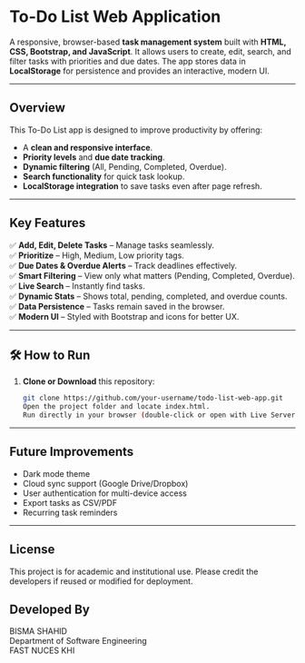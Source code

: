 # To-Do List Web Application  

A responsive, browser-based **task management system** built with **HTML, CSS, Bootstrap, and JavaScript**. It allows users to create, edit, search, and filter tasks with priorities and due dates. The app stores data in **LocalStorage** for persistence and provides an interactive, modern UI.  

---

## Overview  

This To-Do List app is designed to improve productivity by offering:  

- A **clean and responsive interface**.  
- **Priority levels** and **due date tracking**.  
- **Dynamic filtering** (All, Pending, Completed, Overdue).  
- **Search functionality** for quick task lookup.  
- **LocalStorage integration** to save tasks even after page refresh.  

---

## Key Features  

✅ **Add, Edit, Delete Tasks** – Manage tasks seamlessly.  
✅ **Prioritize** – High, Medium, Low priority tags.  
✅ **Due Dates & Overdue Alerts** – Track deadlines effectively.  
✅ **Smart Filtering** – View only what matters (Pending, Completed, Overdue).  
✅ **Live Search** – Instantly find tasks.  
✅ **Dynamic Stats** – Shows total, pending, completed, and overdue counts.  
✅ **Data Persistence** – Tasks remain saved in the browser.  
✅ **Modern UI** – Styled with Bootstrap and icons for better UX.  

---

## 🛠️ How to Run  

1. **Clone or Download** this repository:  
   ```bash
   git clone https://github.com/your-username/todo-list-web-app.git
   Open the project folder and locate index.html.
   Run directly in your browser (double-click or open with Live Server in VS Code).

---

## Future Improvements

- Dark mode theme
- Cloud sync support (Google Drive/Dropbox)
- User authentication for multi-device access
- Export tasks as CSV/PDF
- Recurring task reminders

---

## License

This project is for academic and institutional use. Please credit the developers if reused or modified for deployment.


## Developed By
BISMA SHAHID  
Department of Software Engineering  
FAST NUCES KHI
